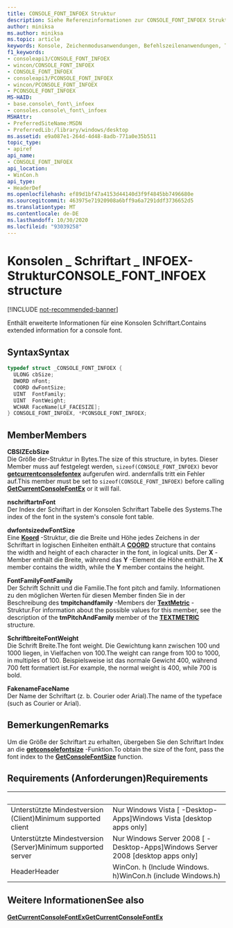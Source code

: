 ```yaml
---
title: CONSOLE_FONT_INFOEX Struktur
description: Siehe Referenzinformationen zur CONSOLE_FONT_INFOEX Struktur, die erweiterte Informationen für eine Konsolen Schriftart enthält.
author: miniksa
ms.author: miniksa
ms.topic: article
keywords: Konsole, Zeichenmodusanwendungen, Befehlszeilenanwendungen, Terminalanwendungen, Konsolen-API
f1_keywords:
- consoleapi3/CONSOLE_FONT_INFOEX
- wincon/CONSOLE_FONT_INFOEX
- CONSOLE_FONT_INFOEX
- consoleapi3/PCONSOLE_FONT_INFOEX
- wincon/PCONSOLE_FONT_INFOEX
- PCONSOLE_FONT_INFOEX
MS-HAID:
- base.console\_font\_infoex
- consoles.console\_font\_infoex
MSHAttr:
- PreferredSiteName:MSDN
- PreferredLib:/library/windows/desktop
ms.assetid: e9a087e1-264d-4d48-8adb-771a0e35b511
topic_type:
- apiref
api_name:
- CONSOLE_FONT_INFOEX
api_location:
- WinCon.h
api_type:
- HeaderDef
ms.openlocfilehash: ef89d1bf47a4153d44140d3f9f4845bb7496680e
ms.sourcegitcommit: 463975e71920908a6bff9a6a7291ddf3736652d5
ms.translationtype: MT
ms.contentlocale: de-DE
ms.lasthandoff: 10/30/2020
ms.locfileid: "93039258"
---
```

# <a name="console_font_infoex-structure"></a><span data-ttu-id="75d13-104">Konsolen \_ Schriftart \_ INFOEX-Struktur</span><span class="sxs-lookup"><span data-stu-id="75d13-104">CONSOLE\_FONT\_INFOEX structure</span></span>

[!INCLUDE [not-recommended-banner](./includes/not-recommended-banner.md)]

<span data-ttu-id="75d13-105">Enthält erweiterte Informationen für eine Konsolen Schriftart.</span><span class="sxs-lookup"><span data-stu-id="75d13-105">Contains extended information for a console font.</span></span>

## <a name="syntax"></a><span data-ttu-id="75d13-106">Syntax</span><span class="sxs-lookup"><span data-stu-id="75d13-106">Syntax</span></span>

```C
typedef struct _CONSOLE_FONT_INFOEX {
  ULONG cbSize;
  DWORD nFont;
  COORD dwFontSize;
  UINT  FontFamily;
  UINT  FontWeight;
  WCHAR FaceName[LF_FACESIZE];
} CONSOLE_FONT_INFOEX, *PCONSOLE_FONT_INFOEX;
```

## <a name="members"></a><span data-ttu-id="75d13-107">Member</span><span class="sxs-lookup"><span data-stu-id="75d13-107">Members</span></span>

<span data-ttu-id="75d13-108">**CBSIZE**</span><span class="sxs-lookup"><span data-stu-id="75d13-108">**cbSize**</span></span>  
<span data-ttu-id="75d13-109">Die Größe der-Struktur in Bytes.</span><span class="sxs-lookup"><span data-stu-id="75d13-109">The size of this structure, in bytes.</span></span> <span data-ttu-id="75d13-110">Dieser Member muss auf festgelegt werden, `sizeof(CONSOLE_FONT_INFOEX)` bevor [**getcurrentconsolefontex**](getcurrentconsolefontex.md) aufgerufen wird. andernfalls tritt ein Fehler auf.</span><span class="sxs-lookup"><span data-stu-id="75d13-110">This member must be set to `sizeof(CONSOLE_FONT_INFOEX)` before calling [**GetCurrentConsoleFontEx**](getcurrentconsolefontex.md) or it will fail.</span></span>

<span data-ttu-id="75d13-111">**nschriftart**</span><span class="sxs-lookup"><span data-stu-id="75d13-111">**nFont**</span></span>  
<span data-ttu-id="75d13-112">Der Index der Schriftart in der Konsolen Schriftart Tabelle des Systems.</span><span class="sxs-lookup"><span data-stu-id="75d13-112">The index of the font in the system's console font table.</span></span>

<span data-ttu-id="75d13-113">**dwfontsize**</span><span class="sxs-lookup"><span data-stu-id="75d13-113">**dwFontSize**</span></span>  
<span data-ttu-id="75d13-114">Eine [**Koord**](coord-str.md) -Struktur, die die Breite und Höhe jedes Zeichens in der Schriftart in logischen Einheiten enthält.</span><span class="sxs-lookup"><span data-stu-id="75d13-114">A [**COORD**](coord-str.md) structure that contains the width and height of each character in the font, in logical units.</span></span> <span data-ttu-id="75d13-115">Der **X** -Member enthält die Breite, während das **Y** -Element die Höhe enthält.</span><span class="sxs-lookup"><span data-stu-id="75d13-115">The **X** member contains the width, while the **Y** member contains the height.</span></span>

<span data-ttu-id="75d13-116">**FontFamily**</span><span class="sxs-lookup"><span data-stu-id="75d13-116">**FontFamily**</span></span>  
<span data-ttu-id="75d13-117">Der Schrift Schnitt und die Familie.</span><span class="sxs-lookup"><span data-stu-id="75d13-117">The font pitch and family.</span></span> <span data-ttu-id="75d13-118">Informationen zu den möglichen Werten für diesen Member finden Sie in der Beschreibung des **tmpitchandfamily** -Members der [**TextMetric**](https://msdn.microsoft.com/library/windows/desktop/dd145132) -Struktur.</span><span class="sxs-lookup"><span data-stu-id="75d13-118">For information about the possible values for this member, see the description of the **tmPitchAndFamily** member of the [**TEXTMETRIC**](https://msdn.microsoft.com/library/windows/desktop/dd145132) structure.</span></span>

<span data-ttu-id="75d13-119">**Schriftbreite**</span><span class="sxs-lookup"><span data-stu-id="75d13-119">**FontWeight**</span></span>  
<span data-ttu-id="75d13-120">Die Schrift Breite.</span><span class="sxs-lookup"><span data-stu-id="75d13-120">The font weight.</span></span> <span data-ttu-id="75d13-121">Die Gewichtung kann zwischen 100 und 1000 liegen, in Vielfachen von 100.</span><span class="sxs-lookup"><span data-stu-id="75d13-121">The weight can range from 100 to 1000, in multiples of 100.</span></span> <span data-ttu-id="75d13-122">Beispielsweise ist das normale Gewicht 400, während 700 fett formatiert ist.</span><span class="sxs-lookup"><span data-stu-id="75d13-122">For example, the normal weight is 400, while 700 is bold.</span></span>

<span data-ttu-id="75d13-123">**Fakename**</span><span class="sxs-lookup"><span data-stu-id="75d13-123">**FaceName**</span></span>  
<span data-ttu-id="75d13-124">Der Name der Schriftart (z. b. Courier oder Arial).</span><span class="sxs-lookup"><span data-stu-id="75d13-124">The name of the typeface (such as Courier or Arial).</span></span>

## <a name="remarks"></a><span data-ttu-id="75d13-125">Bemerkungen</span><span class="sxs-lookup"><span data-stu-id="75d13-125">Remarks</span></span>

<span data-ttu-id="75d13-126">Um die Größe der Schriftart zu erhalten, übergeben Sie den Schriftart Index an die [**getconsolefontsize**](getconsolefontsize.md) -Funktion.</span><span class="sxs-lookup"><span data-stu-id="75d13-126">To obtain the size of the font, pass the font index to the [**GetConsoleFontSize**](getconsolefontsize.md) function.</span></span>

## <a name="requirements"></a><span data-ttu-id="75d13-127">Requirements (Anforderungen)</span><span class="sxs-lookup"><span data-stu-id="75d13-127">Requirements</span></span>

| &nbsp; | &nbsp; |
|-|-|
| <span data-ttu-id="75d13-128">Unterstützte Mindestversion (Client)</span><span class="sxs-lookup"><span data-stu-id="75d13-128">Minimum supported client</span></span> | <span data-ttu-id="75d13-129">Nur Windows Vista \[ -Desktop-Apps\]</span><span class="sxs-lookup"><span data-stu-id="75d13-129">Windows Vista \[desktop apps only\]</span></span> |
| <span data-ttu-id="75d13-130">Unterstützte Mindestversion (Server)</span><span class="sxs-lookup"><span data-stu-id="75d13-130">Minimum supported server</span></span> | <span data-ttu-id="75d13-131">Nur Windows Server 2008 \[ -Desktop-Apps\]</span><span class="sxs-lookup"><span data-stu-id="75d13-131">Windows Server 2008 \[desktop apps only\]</span></span> |
| <span data-ttu-id="75d13-132">Header</span><span class="sxs-lookup"><span data-stu-id="75d13-132">Header</span></span> | <span data-ttu-id="75d13-133">WinCon. h (Include Windows. h)</span><span class="sxs-lookup"><span data-stu-id="75d13-133">WinCon.h (include Windows.h)</span></span> |

## <a name="see-also"></a><span data-ttu-id="75d13-134">Weitere Informationen</span><span class="sxs-lookup"><span data-stu-id="75d13-134">See also</span></span>

[<span data-ttu-id="75d13-135">**GetCurrentConsoleFontEx**</span><span class="sxs-lookup"><span data-stu-id="75d13-135">**GetCurrentConsoleFontEx**</span></span>](getcurrentconsolefontex.md)
